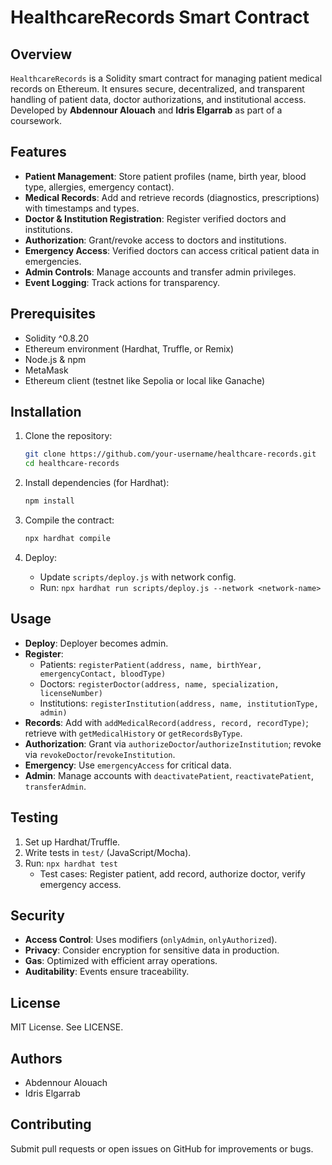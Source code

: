 # HealthcareRecords Smart Contract

## Overview

`HealthcareRecords` is a Solidity smart contract for managing patient medical records on Ethereum. It ensures secure, decentralized, and transparent handling of patient data, doctor authorizations, and institutional access. Developed by **Abdennour Alouach** and **Idris Elgarrab** as part of a coursework.

## Features

- **Patient Management**: Store patient profiles (name, birth year, blood type, allergies, emergency contact).
- **Medical Records**: Add and retrieve records (diagnostics, prescriptions) with timestamps and types.
- **Doctor & Institution Registration**: Register verified doctors and institutions.
- **Authorization**: Grant/revoke access to doctors and institutions.
- **Emergency Access**: Verified doctors can access critical patient data in emergencies.
- **Admin Controls**: Manage accounts and transfer admin privileges.
- **Event Logging**: Track actions for transparency.

## Prerequisites

- Solidity ^0.8.20
- Ethereum environment (Hardhat, Truffle, or Remix)
- Node.js & npm
- MetaMask
- Ethereum client (testnet like Sepolia or local like Ganache)

## Installation

1. Clone the repository:

   ```bash
   git clone https://github.com/your-username/healthcare-records.git
   cd healthcare-records
   ```
2. Install dependencies (for Hardhat):

   ```bash
   npm install
   ```
3. Compile the contract:

   ```bash
   npx hardhat compile
   ```
4. Deploy:
   - Update `scripts/deploy.js` with network config.
   - Run: `npx hardhat run scripts/deploy.js --network <network-name>`

## Usage

- **Deploy**: Deployer becomes admin.
- **Register**:
  - Patients: `registerPatient(address, name, birthYear, emergencyContact, bloodType)`
  - Doctors: `registerDoctor(address, name, specialization, licenseNumber)`
  - Institutions: `registerInstitution(address, name, institutionType, admin)`
- **Records**: Add with `addMedicalRecord(address, record, recordType)`; retrieve with `getMedicalHistory` or `getRecordsByType`.
- **Authorization**: Grant via `authorizeDoctor`/`authorizeInstitution`; revoke via `revokeDoctor`/`revokeInstitution`.
- **Emergency**: Use `emergencyAccess` for critical data.
- **Admin**: Manage accounts with `deactivatePatient`, `reactivatePatient`, `transferAdmin`.

## Testing

1. Set up Hardhat/Truffle.
2. Write tests in `test/` (JavaScript/Mocha).
3. Run: `npx hardhat test`
   - Test cases: Register patient, add record, authorize doctor, verify emergency access.

## Security

- **Access Control**: Uses modifiers (`onlyAdmin`, `onlyAuthorized`).
- **Privacy**: Consider encryption for sensitive data in production.
- **Gas**: Optimized with efficient array operations.
- **Auditability**: Events ensure traceability.

## License

MIT License. See LICENSE.

## Authors

- Abdennour Alouach
- Idris Elgarrab

## Contributing

Submit pull requests or open issues on GitHub for improvements or bugs.
